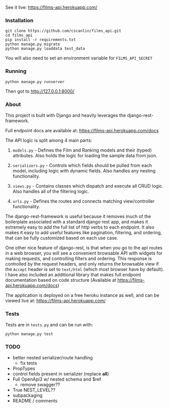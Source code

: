 See it live: https://films-api.herokuapp.com/

### Installation

    git clone https://github.com/cscanlin/films_api.git
    cd films_api
    pip install -r requirements.txt
    python manage.py migrate
    python manage.py loaddata test_data

You will also need to set an environment variable for `FILMS_API_SECRET`

### Running

    python manage.py runserver

Then got to http://127.0.0.1:8000/

### About

This project is built with Django and heavily leverages the django-rest-framework.

Full endpoint docs are available at: https://films-api.herokuapp.com/docs

The API logic is split among 4 main parts:

1. `models.py` - Defines the Film and Ranking models and their (typed) attributes. Also holds the logic for loading the sample data from json.

2. `serializers.py` - Controls which fields should be pulled from each model, including logic with dynamic fields. Also handles any nesting functionality.

3. `views.py` - Contains classes which dispatch and execute all CRUD logic. Also handles all of the filtering logic.

4. `urls.py` - Defines the routes and connects matching view/controller functionality.

The django-rest-framework is useful because it removes much of the boilerplate associated with a standard django rest app, and makes it extremely easy to add the full list of http verbs to each endpoint. It also makes it easy to add useful features like pagination, filtering, and ordering, that can be fully customized based on each use case.

One other nice feature of django-rest, is that when you go to the api routes in a web browser, you will see a convenient browsable API with widgets for making requests, and controlling filters and ordering. This response is controlled by the request headers, and only returns the browsable view if the `Accept` header is set to `text/html` (which most browser have by default). I have also included an additional library that makes full endpoint documentation based on code structure (Available at https://films-api.herokuapp.com/docs)

The application is deployed on a free heroku instance as well, and can be viewed live at: https://films-api.herokuapp.com/

### Tests

Tests are in `tests.py` and can be run with:

    python manage.py test


### TODO
  - better nested serializer/route handling
    - fix tests
  - PropTypes
  - control fields present in serializer (replace __all__)
  - Full OpenApi3 w/ nested schema and $ref
    - remove swagger??
  - True NEST_LEVEL??
  - subpackaging
  - README / comments

